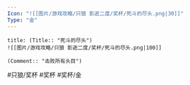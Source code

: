```yaml
---
Icon: "![[图片/游戏攻略/只狼 影逝二度/奖杯/死斗的尽头.png|30]]"
Type: "金"
---
```

```ad-common-gold-trophy
title: (Title:: "死斗的尽头")
![[图片/游戏攻略/只狼 影逝二度/奖杯/死斗的尽头.png|100]]

(Comment:: "击败所有头目")
```

#只狼/奖杯 #奖杯 #奖杯/金
